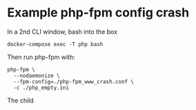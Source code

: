 
# Example php-fpm config crash


In a 2nd CLI window, bash into the box

```
docker-compose exec -T php bash
``` 


Then run php-fpm with:

```
php-fpm \
  --nodaemonize \
  --fpm-config=./php-fpm_www_crash.conf \
  -c ./php_empty.ini
```

The child 
